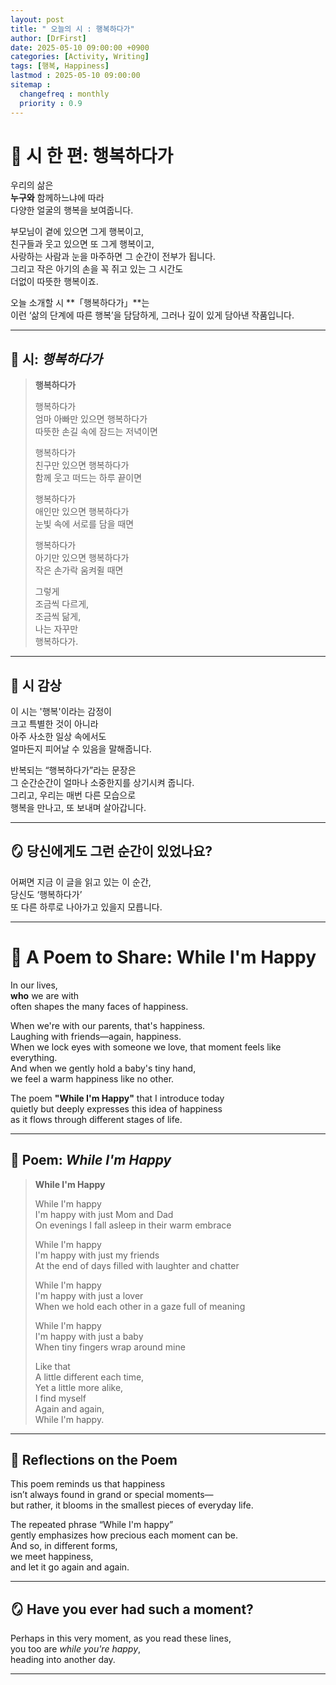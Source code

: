```yaml
---
layout: post
title: " 오늘의 시 : 행복하다가"
author: [DrFirst]
date: 2025-05-10 09:00:00 +0900
categories: [Activity, Writing]
tags: [행복, Happiness]
lastmod : 2025-05-10 09:00:00
sitemap :
  changefreq : monthly
  priority : 0.9
---
```


# 📖 시 한 편: **행복하다가**

우리의 삶은  
**누구와** 함께하느냐에 따라  
다양한 얼굴의 행복을 보여줍니다.

부모님이 곁에 있으면 그게 행복이고,  
친구들과 웃고 있으면 또 그게 행복이고,  
사랑하는 사람과 눈을 마주하면 그 순간이 전부가 됩니다.  
그리고 작은 아기의 손을 꼭 쥐고 있는 그 시간도  
더없이 따뜻한 행복이죠.

오늘 소개할 시 **「행복하다가」**는  
이런 ‘삶의 단계에 따른 행복’을 담담하게, 그러나 깊이 있게 담아낸 작품입니다.

---

## 📜 시: *행복하다가*

> **행복하다가**  
>   
> 행복하다가  
> 엄마 아빠만 있으면 행복하다가  
> 따뜻한 손길 속에 잠드는 저녁이면  
>   
> 행복하다가  
> 친구만 있으면 행복하다가  
> 함께 웃고 떠드는 하루 끝이면  
>   
> 행복하다가  
> 애인만 있으면 행복하다가  
> 눈빛 속에 서로를 담을 때면  
>   
> 행복하다가  
> 아기만 있으면 행복하다가  
> 작은 손가락 움켜쥘 때면  
>   
> 그렇게  
> 조금씩 다르게,  
> 조금씩 닮게,  
> 나는 자꾸만  
> 행복하다가.

---

## 🌿 시 감상

이 시는 '행복'이라는 감정이  
크고 특별한 것이 아니라  
아주 사소한 일상 속에서도  
얼마든지 피어날 수 있음을 말해줍니다.

반복되는 “행복하다가”라는 문장은  
그 순간순간이 얼마나 소중한지를 상기시켜 줍니다.  
그리고, 우리는 매번 다른 모습으로  
행복을 만나고, 또 보내며 살아갑니다.

---

## 🪞 당신에게도 그런 순간이 있었나요?

어쩌면 지금 이 글을 읽고 있는 이 순간,  
당신도 ‘행복하다가’  
또 다른 하루로 나아가고 있을지 모릅니다.

---

# 📖 A Poem to Share: **While I'm Happy**

In our lives,  
**who** we are with  
often shapes the many faces of happiness.

When we're with our parents, that's happiness.  
Laughing with friends—again, happiness.  
When we lock eyes with someone we love, that moment feels like everything.  
And when we gently hold a baby's tiny hand,  
we feel a warm happiness like no other.

The poem **"While I'm Happy"** that I introduce today  
quietly but deeply expresses this idea of happiness  
as it flows through different stages of life.

---

## 📜 Poem: *While I'm Happy*

> **While I'm Happy**  
>   
> While I'm happy  
> I'm happy with just Mom and Dad  
> On evenings I fall asleep in their warm embrace  
>   
> While I'm happy  
> I'm happy with just my friends  
> At the end of days filled with laughter and chatter  
>   
> While I'm happy  
> I'm happy with just a lover  
> When we hold each other in a gaze full of meaning  
>   
> While I'm happy  
> I'm happy with just a baby  
> When tiny fingers wrap around mine  
>   
> Like that  
> A little different each time,  
> Yet a little more alike,  
> I find myself  
> Again and again,  
> While I'm happy.

---

## 🌿 Reflections on the Poem

This poem reminds us that happiness  
isn’t always found in grand or special moments—  
but rather, it blooms in the smallest pieces of everyday life.

The repeated phrase “While I'm happy”  
gently emphasizes how precious each moment can be.  
And so, in different forms,  
we meet happiness,  
and let it go again and again.

---

## 🪞 Have you ever had such a moment?

Perhaps in this very moment, as you read these lines,  
you too are *while you're happy*,  
heading into another day.

---
